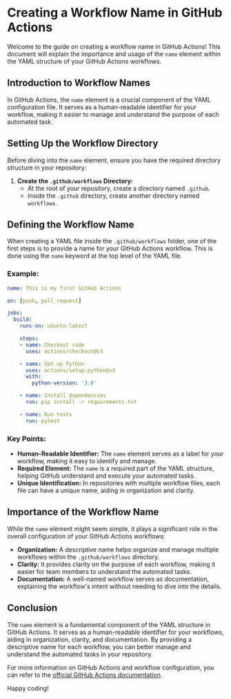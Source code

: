 # Creating a Workflow Name in GitHub Actions

Welcome to the guide on creating a workflow name in GitHub Actions! This document will explain the importance and usage of the `name` element within the YAML structure of your GitHub Actions workflows.

## Introduction to Workflow Names

In GitHub Actions, the `name` element is a crucial component of the YAML configuration file. It serves as a human-readable identifier for your workflow, making it easier to manage and understand the purpose of each automated task.

## Setting Up the Workflow Directory

Before diving into the `name` element, ensure you have the required directory structure in your repository:

1. **Create the `.github/workflows` Directory:**
   - At the root of your repository, create a directory named `.github`.
   - Inside the `.github` directory, create another directory named `workflows`.

## Defining the Workflow Name

When creating a YAML file inside the `.github/workflows` folder, one of the first steps is to provide a name for your GitHub Actions workflow. This is done using the `name` keyword at the top level of the YAML file.

### Example:

```yaml
name: This is my first GitHub Actions

on: [push, pull_request]

jobs:
  build:
    runs-on: ubuntu-latest

    steps:
    - name: Checkout code
      uses: actions/checkout@v3

    - name: Set up Python
      uses: actions/setup-python@v2
      with:
        python-version: '3.8'

    - name: Install dependencies
      run: pip install -r requirements.txt

    - name: Run tests
      run: pytest
```

### Key Points:

- **Human-Readable Identifier:** The `name` element serves as a label for your workflow, making it easy to identify and manage.
- **Required Element:** The `name` is a required part of the YAML structure, helping GitHub understand and execute your automated tasks.
- **Unique Identification:** In repositories with multiple workflow files, each file can have a unique name, aiding in organization and clarity.

## Importance of the Workflow Name

While the `name` element might seem simple, it plays a significant role in the overall configuration of your GitHub Actions workflows:

- **Organization:** A descriptive name helps organize and manage multiple workflows within the `.github/workflows` directory.
- **Clarity:** It provides clarity on the purpose of each workflow, making it easier for team members to understand the automated tasks.
- **Documentation:** A well-named workflow serves as documentation, explaining the workflow's intent without needing to dive into the details.

## Conclusion

The `name` element is a fundamental component of the YAML structure in GitHub Actions. It serves as a human-readable identifier for your workflows, aiding in organization, clarity, and documentation. By providing a descriptive name for each workflow, you can better manage and understand the automated tasks in your repository.

For more information on GitHub Actions and workflow configuration, you can refer to the [official GitHub Actions documentation](https://docs.github.com/en/actions).

Happy coding!
